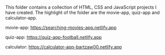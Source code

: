 This folder contains a collection of HTML, CSS and JavaScript projects I have created. The highlight of the folder are the movie-app, quiz-app and calculator-app.

movie-app: https://searching-movies-app.netlify.app

quiz-app: https://quiz-app-football.netlify.app

calculator: https://calculator-app-bartzaw00.netlify.app
